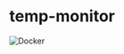 # temp-monitor

![Docker](https://github.com/ross2411/temp-monitor/workflows/Docker/badge.svg?branch=master)
